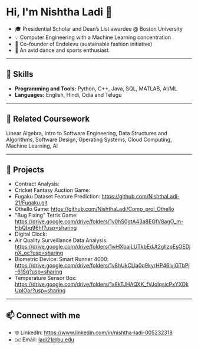 # Hi, I'm Nishtha Ladi 👋

- 🎓 Presidential Scholar and Dean’s List awardee @ Boston University
- 💡 Computer Engineering with a Machine Learning concentration
- 🌱 Co-founder of Endelevu (sustainable fashion initiative)  
- 💃 An avid dance and sports enthusiast.

---

## 🔹 Skills
- **Programming and Tools:** Python, C++, Java, SQL, MATLAB, AI/ML
- **Languages:** English, Hindi, Odia and Telugu

---

## 🔹 Related Coursework
Linear Algebra, Intro to Software Engineering, Data Structures and Algorithms, Software Design, Operating Systems, Cloud Computing, Machine Learning, AI

---

## 🔹 Projects
- Contract Analysis: 
- Cricket Fantasy Auction Game:
- Fugaku Dataset Feature Prediction: https://github.com/NishthaLadi-21/Fugaku.git
- Othello Game: https://github.com/NishthaLadi/Comp_proj_Othello
- "Bug Fixing" Tetris Game: https://drive.google.com/drive/folders/1y0hS0gtA43a8EGfV8agO_m-HbQbq96hf?usp=sharing
- Digital Clock: 
- Air Quality Surveillance Data Analysis: https://drive.google.com/drive/folders/1wHXbajLUTkbEdJt2glIzpEsOEDjnX_oc?usp=sharing
- Biometric Device: Smart Runner 4000: https://drive.google.com/drive/folders/1v8hUkCLla0q9kyrHP46lvjGTbPj-61Sg?usp=sharing
- Temperature Sensor Box: https://drive.google.com/drive/folders/1x8kTJHAQXK_fVJoIqsicPxYXDkUpIOor?usp=sharing

---

## 📫 Connect with me
- 🌐 LinkedIn: https://www.linkedin.com/in/nishtha-ladi-005232318
- ✉️ Email: ladi21@bu.edu    
